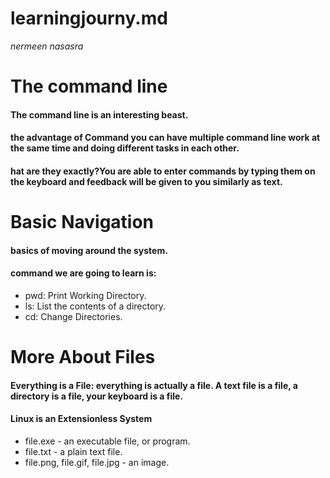 # learningjourny.md

_nermeen nasasra_

# The command line

#### The command line is an interesting beast.
#### the advantage of Command you can have multiple command line work at the same time and doing different tasks in each other.
#### hat are they exactly?You are able to enter commands by typing them on the keyboard and feedback will be given to you similarly as text.




# Basic Navigation

#### basics of moving around the system.
#### command we are going to learn is:
* pwd: Print Working Directory.
* ls: List the contents of a directory.
* cd: Change Directories.


# More About Files

#### Everything is a File: everything is actually a file. A text file is a file, a directory is a file, your keyboard is a file.
#### Linux is an Extensionless System
* file.exe - an executable file, or program.
* file.txt - a plain text file.
* file.png, file.gif, file.jpg - an image.

